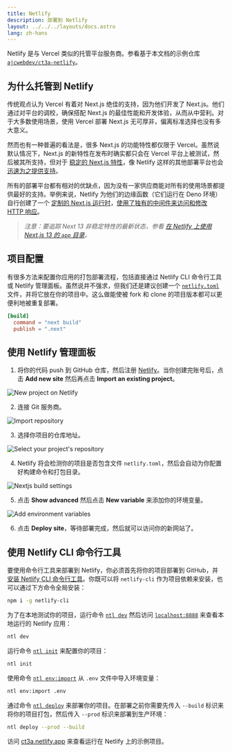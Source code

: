```yaml
---
title: Netlify
description: 部署到 Netlify
layout: ../../../layouts/docs.astro
lang: zh-hans
---
```


Netlify 是与 Vercel 类似的托管平台服务商。参看基于本文档的示例仓库 [`ajcwebdev/ct3a-netlify`](https://github.com/ajcwebdev/ct3a-netlify)。

## 为什么托管到 Netlify

传统观点认为 Vercel 有着对 Next.js 绝佳的支持，因为他们开发了 Next.js。他们通过对平台的调校，确保搭配 Next.js 的最佳性能和开发体验，从而从中营利。对于大多数使用场景，使用 Vercel 部署 Next.js 无可厚非，偏离标准选择也没有多大意义。

然而也有一种普遍的看法是，很多 Next.js 的功能特性都仅限于 Vercel。虽然说默认情况下，Next.js 的新特性在发布时确实都只会在 Vercel 平台上被测试，然后被其所支持，但对于 [稳定的 Next.js 特性](https://docs.netlify.com/integrations/frameworks/next-js/overview/)，像 Netlify 这样的其他部署平台也会 [迅速为之提供支持](https://www.netlify.com/blog/deploy-nextjs-13/)。

所有的部署平台都有相对的优缺点，因为没有一家供应商能对所有的使用场景都提供最好的支持。举例来说，Netlify 为他们的边缘函数（它们运行在 Deno 环境）自行创建了一个 [定制的 Next.js 运行时](https://github.com/netlify/next-runtime)，[使用了独有的中间件来访问和修改 HTTP 响应](https://github.com/netlify/next-runtime#nextjs-middleware-on-netlify)。

> _注意：要追踪 Next 13 非稳定特性的最新状态，参看 [在 Netlify 上使用 Next.js 13 的 `app` 目录](https://github.com/netlify/next-runtime/discussions/1724)。_

## 项目配置

有很多方法来配置你应用的打包部署流程，包括直接通过 Netlify CLI 命令行工具或 Netlify 管理面板。虽然说并不强求，但我们还是建议创建一个 [`netlify.toml`](https://docs.netlify.com/configure-builds/file-based-configuration/) 文件，并将它放在你的项目中。这么做能使被 fork 和 clone 的项目版本都可以更便利地被重复部署。

```toml
[build]
  command = "next build"
  publish = ".next"
```

## 使用 Netlify 管理面板

1. 将你的代码 push 到 GitHub 仓库，然后注册 [Netlify](https://app.netlify.com/signup)。当你创建完账号后，点击 **Add new site** 然后再点击 **Import an existing project**。

![New project on Netlify](/images/netlify-01-new-project.webp)

2. 连接 Git 服务商。

![Import repository](/images/netlify-02-connect-to-git-provider.webp)

3. 选择你项目的仓库地址。

![Select your project's repository](/images/netlify-03-pick-a-repository-from-github.webp)

4. Netlify 将会检测你的项目是否包含文件 `netlify.toml`，然后会自动为你配置好构建命令和打包目录。

![Nextjs build settings](/images/netlify-04-configure-build-settings.webp)

5. 点击 **Show advanced** 然后点击 **New variable** 来添加你的环境变量。

![Add environment variables](/images/netlify-05-env-vars.webp)

6. 点击 **Deploy site**，等待部署完成，然后就可以访问你的新网站了。

## 使用 Netlify CLI 命令行工具

要使用命令行工具来部署到 Netlify，你必须首先将你的项目部署到 GitHub，并 [安装 Netlify CLI 命令行工具](https://docs.netlify.com/cli/get-started/)。你既可以将 `netlify-cli` 作为项目依赖来安装，也可以通过下方命令全局安装：

```bash
npm i -g netlify-cli
```

为了在本地测试你的项目，运行命令 [`ntl dev`](https://docs.netlify.com/cli/get-started/#run-a-local-development-environment) 然后访问 [`localhost:8888`](http://localhost:8888/) 来查看本地运行的 Netlify 应用：

```bash
ntl dev
```

运行命令 [`ntl init`](https://docs.netlify.com/cli/get-started/#continuous-deployment) 来配置你的项目：

```bash
ntl init
```

使用命令 [`ntl env:import`](https://cli.netlify.com/commands/env#envimport) 从 `.env` 文件中导入环境变量：

```bash
ntl env:import .env
```

通过命令 [`ntl deploy`](https://docs.netlify.com/cli/get-started/#manual-deploys) 来部署你的项目。在部署之前你需要先传入 `--build` 标识来将你的项目打包，然后传入 `--prod` 标识来部署到生产环境：

```bash
ntl deploy --prod --build
```

访问 [ct3a.netlify.app](https://ct3a.netlify.app/) 来查看运行在 Netlify 上的示例项目。
